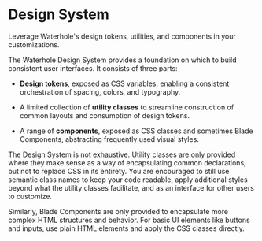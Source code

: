 # Design System
Leverage Waterhole's design tokens, utilities, and components in your customizations.

The Waterhole Design System provides a foundation on which to build consistent user interfaces. It consists of three parts:

- **Design tokens**, exposed as CSS variables, enabling a consistent orchestration of spacing, colors, and typography.

- A limited collection of **utility classes** to streamline construction of common layouts and consumption of design tokens.

- A range of **components**, exposed as CSS classes and sometimes Blade Components, abstracting frequently used visual styles.

The Design System is not exhaustive. Utility classes are only provided where they make sense as a way of encapsulating common declarations, but not to replace CSS in its entirety. You are encouraged to still use semantic class names to keep your code readable, apply additional styles beyond what the utility classes facilitate, and as an interface for other users to customize.

Similarly, Blade Components are only provided to encapsulate more complex HTML structures and behavior. For basic UI elements like buttons and inputs, use plain HTML elements and apply the CSS classes directly.